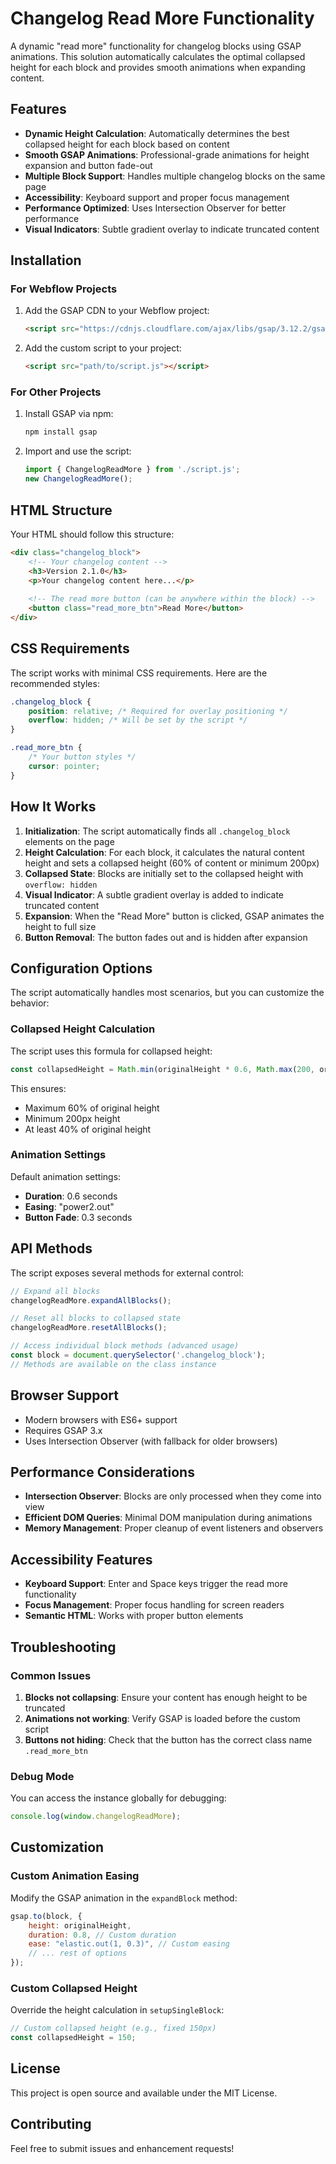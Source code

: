 # Changelog Read More Functionality

A dynamic "read more" functionality for changelog blocks using GSAP animations. This solution automatically calculates the optimal collapsed height for each block and provides smooth animations when expanding content.

## Features

- **Dynamic Height Calculation**: Automatically determines the best collapsed height for each block based on content
- **Smooth GSAP Animations**: Professional-grade animations for height expansion and button fade-out
- **Multiple Block Support**: Handles multiple changelog blocks on the same page
- **Accessibility**: Keyboard support and proper focus management
- **Performance Optimized**: Uses Intersection Observer for better performance
- **Visual Indicators**: Subtle gradient overlay to indicate truncated content

## Installation

### For Webflow Projects

1. Add the GSAP CDN to your Webflow project:
   ```html
   <script src="https://cdnjs.cloudflare.com/ajax/libs/gsap/3.12.2/gsap.min.js"></script>
   ```

2. Add the custom script to your project:
   ```html
   <script src="path/to/script.js"></script>
   ```

### For Other Projects

1. Install GSAP via npm:
   ```bash
   npm install gsap
   ```

2. Import and use the script:
   ```javascript
   import { ChangelogReadMore } from './script.js';
   new ChangelogReadMore();
   ```

## HTML Structure

Your HTML should follow this structure:

```html
<div class="changelog_block">
    <!-- Your changelog content -->
    <h3>Version 2.1.0</h3>
    <p>Your changelog content here...</p>
    
    <!-- The read more button (can be anywhere within the block) -->
    <button class="read_more_btn">Read More</button>
</div>
```

## CSS Requirements

The script works with minimal CSS requirements. Here are the recommended styles:

```css
.changelog_block {
    position: relative; /* Required for overlay positioning */
    overflow: hidden; /* Will be set by the script */
}

.read_more_btn {
    /* Your button styles */
    cursor: pointer;
}
```

## How It Works

1. **Initialization**: The script automatically finds all `.changelog_block` elements on the page
2. **Height Calculation**: For each block, it calculates the natural content height and sets a collapsed height (60% of content or minimum 200px)
3. **Collapsed State**: Blocks are initially set to the collapsed height with `overflow: hidden`
4. **Visual Indicator**: A subtle gradient overlay is added to indicate truncated content
5. **Expansion**: When the "Read More" button is clicked, GSAP animates the height to full size
6. **Button Removal**: The button fades out and is hidden after expansion

## Configuration Options

The script automatically handles most scenarios, but you can customize the behavior:

### Collapsed Height Calculation

The script uses this formula for collapsed height:
```javascript
const collapsedHeight = Math.min(originalHeight * 0.6, Math.max(200, originalHeight * 0.4));
```

This ensures:
- Maximum 60% of original height
- Minimum 200px height
- At least 40% of original height

### Animation Settings

Default animation settings:
- **Duration**: 0.6 seconds
- **Easing**: "power2.out"
- **Button Fade**: 0.3 seconds

## API Methods

The script exposes several methods for external control:

```javascript
// Expand all blocks
changelogReadMore.expandAllBlocks();

// Reset all blocks to collapsed state
changelogReadMore.resetAllBlocks();

// Access individual block methods (advanced usage)
const block = document.querySelector('.changelog_block');
// Methods are available on the class instance
```

## Browser Support

- Modern browsers with ES6+ support
- Requires GSAP 3.x
- Uses Intersection Observer (with fallback for older browsers)

## Performance Considerations

- **Intersection Observer**: Blocks are only processed when they come into view
- **Efficient DOM Queries**: Minimal DOM manipulation during animations
- **Memory Management**: Proper cleanup of event listeners and observers

## Accessibility Features

- **Keyboard Support**: Enter and Space keys trigger the read more functionality
- **Focus Management**: Proper focus handling for screen readers
- **Semantic HTML**: Works with proper button elements

## Troubleshooting

### Common Issues

1. **Blocks not collapsing**: Ensure your content has enough height to be truncated
2. **Animations not working**: Verify GSAP is loaded before the custom script
3. **Buttons not hiding**: Check that the button has the correct class name `.read_more_btn`

### Debug Mode

You can access the instance globally for debugging:
```javascript
console.log(window.changelogReadMore);
```

## Customization

### Custom Animation Easing

Modify the GSAP animation in the `expandBlock` method:
```javascript
gsap.to(block, {
    height: originalHeight,
    duration: 0.8, // Custom duration
    ease: "elastic.out(1, 0.3)", // Custom easing
    // ... rest of options
});
```

### Custom Collapsed Height

Override the height calculation in `setupSingleBlock`:
```javascript
// Custom collapsed height (e.g., fixed 150px)
const collapsedHeight = 150;
```

## License

This project is open source and available under the MIT License.

## Contributing

Feel free to submit issues and enhancement requests!
